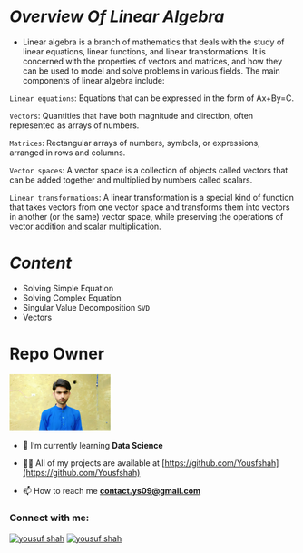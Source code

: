 # ***Overview Of Linear Algebra***
- Linear algebra is a branch of mathematics that deals with the study of linear equations, linear functions, and linear transformations. It is concerned with the properties of vectors and matrices, and how they can be used to model and solve problems in various fields. The main components of linear algebra include:

`Linear equations`: Equations that can be expressed in the form of Ax+By=C. 

`Vectors`: Quantities that have both magnitude and direction, often represented as arrays of numbers. 

`Matrices`: Rectangular arrays of numbers, symbols, or expressions, arranged in rows and columns.

`Vector spaces`: A vector space is a collection of objects called vectors that can be added together and multiplied by numbers called scalars.


`Linear transformations`: A linear transformation is a special kind of function that takes vectors from one vector space and transforms them into vectors in another (or the same) vector space, while preserving the operations of vector addition and scalar multiplication.

# ***Content***
- Solving Simple Equation
- Solving Complex Equation
- Singular Value Decomposition `SVD`
- Vectors

# Repo Owner

<img  alt="Owner Pic" src="yousuf_shah.jpg" height="100px">

- 🌱 I’m currently learning **Data Science**

- 👨‍💻 All of my projects are available at [https://github.com/Yousfshah](https://github.com/Yousfshah)

- 📫 How to reach me **contact.ys09@gmail.com**

<h3 align="left">Connect with me:</h3>
<p align="left">
<a href="https://www.linkedin.com/in/yousuf-shah-7ba9492b4/" target="blank"><img align="center" src="https://raw.githubusercontent.com/rahuldkjain/github-profile-readme-generator/master/src/images/icons/Social/linked-in-alt.svg" alt="yousuf shah" height="30" width="40" /></a>
<a href="https://www.kaggle.com/yousufshah" target="blank"><img align="center" src="https://raw.githubusercontent.com/rahuldkjain/github-profile-readme-generator/master/src/images/icons/Social/kaggle.svg" alt="yousuf shah" height="30" width="40" /></a>
</p>